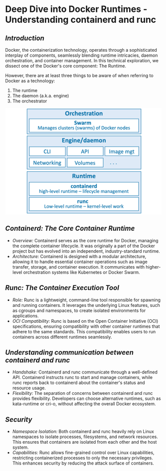 # Deep Dive into Docker Runtimes - Understanding containerd and runc

## ***Introduction***

Docker, the containerization technology, operates through a sophisticated interplay of components, seamlessly blending runtime intricacies, daemon orchestration, and container management. In this technical exploration, we dissect one of the Docker's core component: The Runtime.

However, there are at least three things to be aware of when referring to
Docker as a technology:

1. The runtime
2. The daemon (a.k.a. engine)
3. The orchestrator

![[docker-architecture]](docker-architecture.png)

## ***Containerd: The Core Container Runtime***

- _Overview:_ Containerd serves as the core runtime for Docker, managing the complete container lifecycle. It was originally a part of the Docker project but has evolved into an independent, industry-standard runtime.
- _Architecture:_ Containerd is designed with a modular architecture, allowing it to handle essential container operations such as image transfer, storage, and container execution. It communicates with higher-level orchestration systems like Kubernetes or Docker Swarm.

## ***Runc: The Container Execution Tool***

- _Role:_ Runc is a lightweight, command-line tool responsible for spawning and running containers. It leverages the underlying Linux features, such as cgroups and namespaces, to create isolated environments for applications.
- _OCI Compatibility:_ Runc is based on the Open Container Initiative (OCI) specifications, ensuring compatibility with other container runtimes that adhere to the same standards. This compatibility enables users to run containers across different runtimes seamlessly.

## ***Understanding communication between containerd and runc***

- _Handshake:_ Containerd and runc communicate through a well-defined API. Containerd instructs runc to start and manage containers, while runc reports back to containerd about the container's status and resource usage.
- _Flexibility:_ The separation of concerns between containerd and runc provides flexibility. Developers can choose alternative runtimes, such as kata-runtime or cri-o, without affecting the overall Docker ecosystem.

## ***Security***

- _Namespace Isolation:_ Both containerd and runc heavily rely on Linux namespaces to isolate processes, filesystems, and network resources. This ensures that containers are isolated from each other and the host system.
- _Capabilities:_ Runc allows fine-grained control over Linux capabilities, restricting containerized processes to only the necessary privileges. This enhances security by reducing the attack surface of containers.
